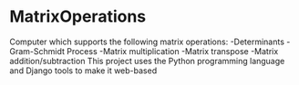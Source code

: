 # MatrixOperations
Computer which supports the following matrix operations: -Determinants -Gram-Schmidt Process -Matrix multiplication -Matrix transpose -Matrix addition/subtraction This project uses the Python programming language and Django tools to make it web-based
